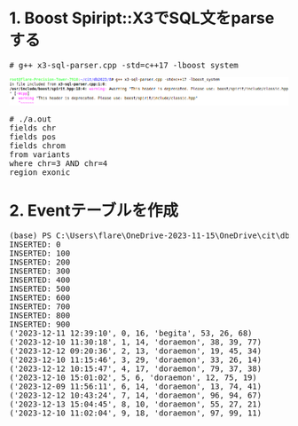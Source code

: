 # 1. Boost Spiript::X3でSQL文をparseする
<pre>
# g++ x3-sql-parser.cpp -std=c++17 -lboost_system
</pre>
<img src="x3.png">
<pre>
# ./a.out 
fields chr
fields pos
fields chrom
from variants
where chr=3 AND chr=4 
region exonic
</pre>

# 2. Eventテーブルを作成
<pre>
(base) PS C:\Users\flare\OneDrive-2023-11-15\OneDrive\cit\db2023\8> python .\08_createEventTable.py
INSERTED: 0
INSERTED: 100
INSERTED: 200
INSERTED: 300
INSERTED: 400
INSERTED: 500
INSERTED: 600
INSERTED: 700
INSERTED: 800
INSERTED: 900
('2023-12-11 12:39:10', 0, 16, 'begita', 53, 26, 68)
('2023-12-10 11:30:18', 1, 14, 'doraemon', 38, 39, 77)
('2023-12-12 09:20:36', 2, 13, 'doraemon', 19, 45, 34)
('2023-12-10 11:15:46', 3, 29, 'doraemon', 33, 26, 14)
('2023-12-12 10:15:47', 4, 17, 'doraemon', 79, 37, 38)
('2023-12-10 15:01:02', 5, 6, 'doraemon', 12, 75, 19)
('2023-12-09 11:56:11', 6, 14, 'doraemon', 13, 74, 41)
('2023-12-12 10:43:24', 7, 14, 'doraemon', 96, 94, 67)
('2023-12-13 15:04:45', 8, 10, 'doraemon', 55, 27, 21)
('2023-12-10 11:02:04', 9, 18, 'doraemon', 97, 99, 11)
</pre>
